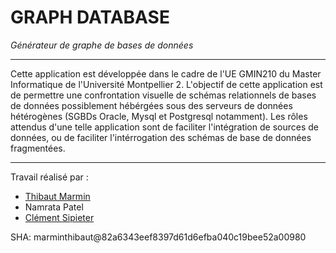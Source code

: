 GRAPH DATABASE
==============
*Générateur de graphe de bases de données*

---

Cette application est développée dans le cadre de l'UE GMIN210 du Master Informatique de l'Université Montpellier 2. L'objectif de cette application est de permettre une confrontation visuelle de schémas relationnels de bases de données possiblement hébérgées sous des serveurs de données hétérogènes (SGBDs Oracle, Mysql et Postgresql notamment). Les rôles attendus d'une telle application sont de faciliter l'intégration de sources de données, ou de faciliter l'intérrogation des schémas de base de données fragmentées.

---
Travail réalisé par :

- [Thibaut Marmin](http://thibautmarmin.fr)
- Namrata Patel
- [Clément Sipieter](http://clement-sipieter.fr)

SHA: marminthibaut@82a6343eef8397d61d6efba040c19bee52a00980